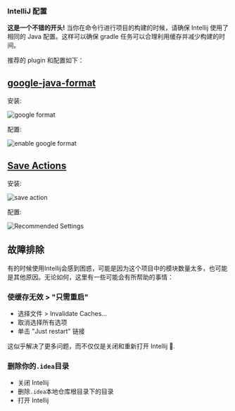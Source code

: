 ### IntelliJ 配置

**这是一个不错的开头!** 当你在命令行进行项目的构建的时候，请确保 Intellij 使用了相同的 Java 配置。这样可以确保 gradle 任务可以合理利用缓存并减少构建的时间。

推荐的 plugin 和配置如下：

## [google-java-format](https://plugins.jetbrains.com/plugin/8527-google-java-format)

安装:

![google format](https://user-images.githubusercontent.com/5099946/131758519-14d27c17-5fc2-4447-84b0-dbe7a7329022.png)

配置:

![enable google format](https://user-images.githubusercontent.com/5099946/131759832-36437aa0-a5f7-42c0-9425-8c5b45c16765.png)

## [Save Actions](https://plugins.jetbrains.com/plugin/7642-save-actions)

安装:

![save action](https://user-images.githubusercontent.com/5099946/131758940-7a1820db-3cf4-4e30-b346-c45c1ff4646e.png)

配置:

![Recommended Settings](save-actions.png)

## 故障排除

有的时候使用Intellij会感到困惑，可能是因为这个项目中的模块数量太多，也可能是其他原因。无论如何，这里有一些可能会有所帮助的事情：

### 使缓存无效 > "只需重启"

* 选择文件 > Invalidate Caches...
* 取消选择所有选项
* 单击 "Just restart" 链接

这似乎解决了更多问题，而不仅仅是关闭和重新打开 Intellij :shrug:.

### 删除你的`.idea`目录

- 关闭 Intellij
- 删除`.idea`本地仓库根目录下的目录
- 打开 Intellij
